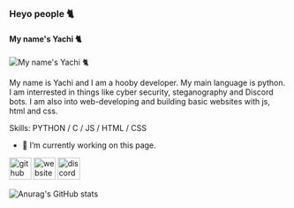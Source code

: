 ### Heyo people 🐈
#### My name's Yachi 🐈
![My name's Yachi 🐈](https://arturssmirnovs.github.io/github-profile-readme-generator/images/banner.png)

My name is Yachi and I am a hooby developer. My main language is python. I am interrested in things like cyber security, steganography and Discord bots. I am also into web-developing and building basic websites with js, html and css. 

Skills: PYTHON / C / JS / HTML / CSS

- 🔭 I’m currently working on this page. 


[<img src='https://cdn.jsdelivr.net/npm/simple-icons@3.0.1/icons/github.svg' alt='github' height='40'>](https://github.com/Yachi-qwq)  [<img src='https://cdn.jsdelivr.net/npm/simple-icons@3.0.1/icons/icloud.svg' alt='website' height='40'>](https://shippodes.mx177013.repl.co/)  [<img src='https://cdn.jsdelivr.net/npm/simple-icons@3.0.1/icons/discord.svg' alt='discord' height='40'>](https://discord.gg/6AGcPaJteK)  

![Anurag's GitHub stats](https://github-readme-stats.vercel.app/api?username=Yachi-qwq&show_icons=true&theme=radical)

